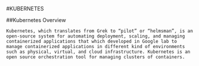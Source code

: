#KUBERNETES

##Kubernetes Overview

	Kubernetes, which translates from Grek to “pilot” or “helmsman”, is an open-source system for automating deployment, scaling, and managing containerized applications that which developed in Google lab to manage containerized applications in different kind of environments such as physical, virtual, and cloud infrastructure. Kubernetes is an open source orchestration tool for managing clusters of containers.


